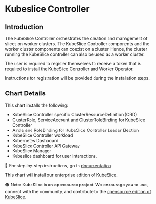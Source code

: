 # Kubeslice Controller

## Introduction

The KubeSlice Controller orchestrates the creation and management of slices on worker clusters.
The KubeSlice Controller components and the worker cluster components can coexist on a cluster. Hence, the cluster running the KubeSlice controller can also be used as a worker cluster.

The user is required to register themselves to receive a token that is required to install the KubeSlice Controller and Worker Operator.

Instructions for registration will be provided during the installation steps.

## Chart Details

This chart installs the following:

- KubeSlice Controller specific ClusterResourceDefinition (CRD)
- ClusterRole, ServiceAccount and ClusterRoleBinding for KubeSlice Controller
- A role and RoleBinding for KubeSlice Controller Leader Election
- KubeSlice Controller workload
- Kubernetes Dashboard
- KubeSlice Controller API Gateway
- KubeSlice Manager
- Kubeslice dashboard for user interactions.

📖 For step-by-step instructions, go to [documentation](https://docs.avesha.io/documentation/enterprise/0.1.0/deployment-partners/deploying-kubeslice-on-rancher/).

This chart will install our enterprise edition of KubeSlice. 

🟠 Note: KubeSlice is an opensource project. We encourage you to use, connect with the community, and contribute to the [opensource edition of KubeSlice](https://github.com/kubeslice). 
